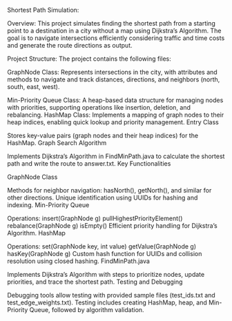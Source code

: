 Shortest Path Simulation:

Overview:
This project simulates finding the shortest path from a starting point to a destination in a city without a map using Dijkstra’s Algorithm. The goal is to navigate intersections efficiently considering traffic and time costs and generate the route directions as output.

Project Structure: The project contains the following files:

GraphNode Class: Represents intersections in the city, with attributes and methods to navigate and track distances, directions, and neighbors (north, south, east, west).

Min-Priority Queue Class: A heap-based data structure for managing nodes with priorities, supporting operations like insertion, deletion, and rebalancing.
HashMap Class: Implements a mapping of graph nodes to their heap indices, enabling quick lookup and priority management.
Entry Class

Stores key-value pairs (graph nodes and their heap indices) for the HashMap.
Graph Search Algorithm

Implements Dijkstra’s Algorithm in FindMinPath.java to calculate the shortest path and write the route to answer.txt.
Key Functionalities

GraphNode Class

Methods for neighbor navigation: hasNorth(), getNorth(), and similar for other directions.
Unique identification using UUIDs for hashing and indexing.
Min-Priority Queue

Operations:
insert(GraphNode g)
pullHighestPriorityElement()
rebalance(GraphNode g)
isEmpty()
Efficient priority handling for Dijkstra’s Algorithm.
HashMap

Operations:
set(GraphNode key, int value)
getValue(GraphNode g)
hasKey(GraphNode g)
Custom hash function for UUIDs and collision resolution using closed hashing.
FindMinPath.java

Implements Dijkstra’s Algorithm with steps to prioritize nodes, update priorities, and trace the shortest path.
Testing and Debugging

Debugging tools allow testing with provided sample files (test_ids.txt and test_edge_weights.txt).
Testing includes creating HashMap, heap, and Min-Priority Queue, followed by algorithm validation.
